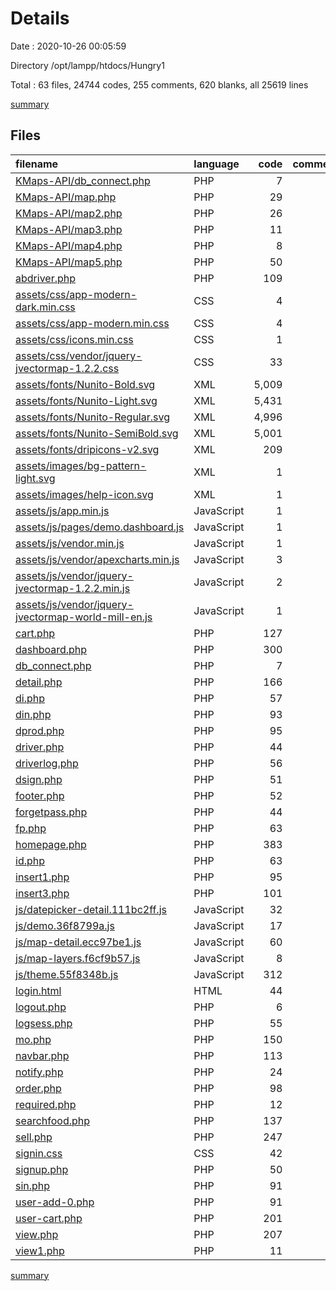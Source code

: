 # Details

Date : 2020-10-26 00:05:59

Directory /opt/lampp/htdocs/Hungry1

Total : 63 files,  24744 codes, 255 comments, 620 blanks, all 25619 lines

[summary](results.md)

## Files
| filename | language | code | comment | blank | total |
| :--- | :--- | ---: | ---: | ---: | ---: |
| [KMaps-API/db_connect.php](/KMaps-API/db_connect.php) | PHP | 7 | 1 | 2 | 10 |
| [KMaps-API/map.php](/KMaps-API/map.php) | PHP | 29 | 0 | 13 | 42 |
| [KMaps-API/map2.php](/KMaps-API/map2.php) | PHP | 26 | 0 | 8 | 34 |
| [KMaps-API/map3.php](/KMaps-API/map3.php) | PHP | 11 | 2 | 3 | 16 |
| [KMaps-API/map4.php](/KMaps-API/map4.php) | PHP | 8 | 0 | 3 | 11 |
| [KMaps-API/map5.php](/KMaps-API/map5.php) | PHP | 50 | 0 | 16 | 66 |
| [abdriver.php](/abdriver.php) | PHP | 109 | 9 | 17 | 135 |
| [assets/css/app-modern-dark.min.css](/assets/css/app-modern-dark.min.css) | CSS | 4 | 16 | 1 | 21 |
| [assets/css/app-modern.min.css](/assets/css/app-modern.min.css) | CSS | 4 | 16 | 1 | 21 |
| [assets/css/icons.min.css](/assets/css/icons.min.css) | CSS | 1 | 1 | 1 | 3 |
| [assets/css/vendor/jquery-jvectormap-1.2.2.css](/assets/css/vendor/jquery-jvectormap-1.2.2.css) | CSS | 33 | 0 | 3 | 36 |
| [assets/fonts/Nunito-Bold.svg](/assets/fonts/Nunito-Bold.svg) | XML | 5,009 | 0 | 1 | 5,010 |
| [assets/fonts/Nunito-Light.svg](/assets/fonts/Nunito-Light.svg) | XML | 5,431 | 0 | 1 | 5,432 |
| [assets/fonts/Nunito-Regular.svg](/assets/fonts/Nunito-Regular.svg) | XML | 4,996 | 0 | 1 | 4,997 |
| [assets/fonts/Nunito-SemiBold.svg](/assets/fonts/Nunito-SemiBold.svg) | XML | 5,001 | 0 | 1 | 5,002 |
| [assets/fonts/dripicons-v2.svg](/assets/fonts/dripicons-v2.svg) | XML | 209 | 0 | 2 | 211 |
| [assets/images/bg-pattern-light.svg](/assets/images/bg-pattern-light.svg) | XML | 1 | 0 | 0 | 1 |
| [assets/images/help-icon.svg](/assets/images/help-icon.svg) | XML | 1 | 0 | 0 | 1 |
| [assets/js/app.min.js](/assets/js/app.min.js) | JavaScript | 1 | 1 | 1 | 3 |
| [assets/js/pages/demo.dashboard.js](/assets/js/pages/demo.dashboard.js) | JavaScript | 1 | 0 | 0 | 1 |
| [assets/js/vendor.min.js](/assets/js/vendor.min.js) | JavaScript | 1 | 1 | 1 | 3 |
| [assets/js/vendor/apexcharts.min.js](/assets/js/vendor/apexcharts.min.js) | JavaScript | 3 | 11 | 1 | 15 |
| [assets/js/vendor/jquery-jvectormap-1.2.2.min.js](/assets/js/vendor/jquery-jvectormap-1.2.2.min.js) | JavaScript | 2 | 6 | 0 | 8 |
| [assets/js/vendor/jquery-jvectormap-world-mill-en.js](/assets/js/vendor/jquery-jvectormap-world-mill-en.js) | JavaScript | 1 | 0 | 0 | 1 |
| [cart.php](/cart.php) | PHP | 127 | 11 | 13 | 151 |
| [dashboard.php](/dashboard.php) | PHP | 300 | 4 | 105 | 409 |
| [db_connect.php](/db_connect.php) | PHP | 7 | 1 | 2 | 10 |
| [detail.php](/detail.php) | PHP | 166 | 13 | 32 | 211 |
| [di.php](/di.php) | PHP | 57 | 0 | 10 | 67 |
| [din.php](/din.php) | PHP | 93 | 4 | 27 | 124 |
| [dprod.php](/dprod.php) | PHP | 95 | 2 | 19 | 116 |
| [driver.php](/driver.php) | PHP | 44 | 0 | 6 | 50 |
| [driverlog.php](/driverlog.php) | PHP | 56 | 1 | 10 | 67 |
| [dsign.php](/dsign.php) | PHP | 51 | 0 | 6 | 57 |
| [footer.php](/footer.php) | PHP | 52 | 0 | 3 | 55 |
| [forgetpass.php](/forgetpass.php) | PHP | 44 | 0 | 11 | 55 |
| [fp.php](/fp.php) | PHP | 63 | 0 | 5 | 68 |
| [homepage.php](/homepage.php) | PHP | 383 | 12 | 19 | 414 |
| [id.php](/id.php) | PHP | 63 | 1 | 10 | 74 |
| [insert1.php](/insert1.php) | PHP | 95 | 1 | 10 | 106 |
| [insert3.php](/insert3.php) | PHP | 101 | 2 | 11 | 114 |
| [js/datepicker-detail.111bc2ff.js](/js/datepicker-detail.111bc2ff.js) | JavaScript | 32 | 2 | 1 | 35 |
| [js/demo.36f8799a.js](/js/demo.36f8799a.js) | JavaScript | 17 | 3 | 9 | 29 |
| [js/map-detail.ecc97be1.js](/js/map-detail.ecc97be1.js) | JavaScript | 60 | 0 | 10 | 70 |
| [js/map-layers.f6cf9b57.js](/js/map-layers.f6cf9b57.js) | JavaScript | 8 | 0 | 2 | 10 |
| [js/theme.55f8348b.js](/js/theme.55f8348b.js) | JavaScript | 312 | 51 | 60 | 423 |
| [login.html](/login.html) | HTML | 44 | 2 | 8 | 54 |
| [logout.php](/logout.php) | PHP | 6 | 0 | 0 | 6 |
| [logsess.php](/logsess.php) | PHP | 55 | 1 | 6 | 62 |
| [mo.php](/mo.php) | PHP | 150 | 5 | 18 | 173 |
| [navbar.php](/navbar.php) | PHP | 113 | 0 | 13 | 126 |
| [notify.php](/notify.php) | PHP | 24 | 2 | 4 | 30 |
| [order.php](/order.php) | PHP | 98 | 9 | 10 | 117 |
| [required.php](/required.php) | PHP | 12 | 0 | 0 | 12 |
| [searchfood.php](/searchfood.php) | PHP | 137 | 13 | 15 | 165 |
| [sell.php](/sell.php) | PHP | 247 | 17 | 29 | 293 |
| [signin.css](/signin.css) | CSS | 42 | 0 | 3 | 45 |
| [signup.php](/signup.php) | PHP | 50 | 0 | 7 | 57 |
| [sin.php](/sin.php) | PHP | 91 | 0 | 6 | 97 |
| [user-add-0.php](/user-add-0.php) | PHP | 91 | 9 | 2 | 102 |
| [user-cart.php](/user-cart.php) | PHP | 201 | 14 | 17 | 232 |
| [view.php](/view.php) | PHP | 207 | 11 | 23 | 241 |
| [view1.php](/view1.php) | PHP | 11 | 0 | 1 | 12 |

[summary](results.md)